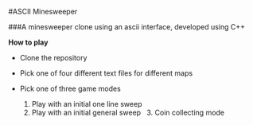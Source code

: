 #ASCII Minesweeper

###A minesweeper clone using an ascii interface, developed using C++

**How to play**
* Clone the repository
* Pick one of four different text files for different maps
* Pick one of three game modes

   1. Play with an initial one line sweep
   2. Play with an initial general sweep
   3. Coin collecting mode 
